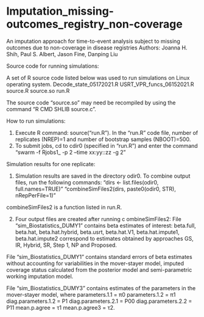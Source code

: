 # Imputation_missing-outcomes_registry_non-coverage
An imputation approach for time-to-event analysis subject to missing outcomes due to non-coverage in disease registries
Authors:  Joanna H. Shih, Paul S. Albert, Jason Fine, Danping Liu

Source code for running simulations:

A set of R source code listed below was used to run simulations on Linux operating system.
Decode_state_05172021.R
USRT_VPR_funcs_06152021.R
source.R
source.so
run.R

The source code “source.so” may need be recompiled by using the command “R CMD SHLIB source.c”.

How to run simulations:

1.	Execute R command: source(“run.R”). In the “run.R” code file, number of replicates (NREP)=1 and number of bootstrap samples (NBOOT)=500.
2.	To submit jobs, cd to cdir0 (specified in “run.R”) and enter the command “swarm -f Rjobs1_ -p 2 –time xx:yy::zz -g 2”

Simulation results for one replicate:

1.	Simulation results are saved in the directory odir0. To combine output files, run the following commands:
“dirs <- list.files(odir0, full.names=TRUE)”
“combineSimFiles2(dirs, paste0(odir0, STR), nRepPerFile=1)”

 combineSimFiles2 is a function listed in run.R.

2.	Four output files are created after running c ombineSimFiles2:
File “sim_Biostatistics_DUMY1” contains beta estimates of interest: beta.full, beta.hat, beta.hat.hybrid, beta.usrt, beta.hat.V1, beta.hat.impute1, beta.hat.impute2 correspond to estimates obtained by approaches GS, IR, Hybrid, SR, Step 1, NP and Proposed.

File “sim_Biostatistics_DUMY1” contains standard errors of beta estimates without accounting for variabilities in the mover-stayer model, imputed coverage status calculated from the posterior model and semi-parametric working imputation model.

File “sim_Biostatistics_DUMY3” contains estimates of the parameters in the mover-stayer model, where
parameters.1.1 = π0 
parameters.1.2 = π1 
diag.parameters.1.2 = P1
diag.parameters.2.1 = P00
diag.parameters.2.2 = P11
mean.p.agree = τ1
mean.p.agree3 = τ2. 



